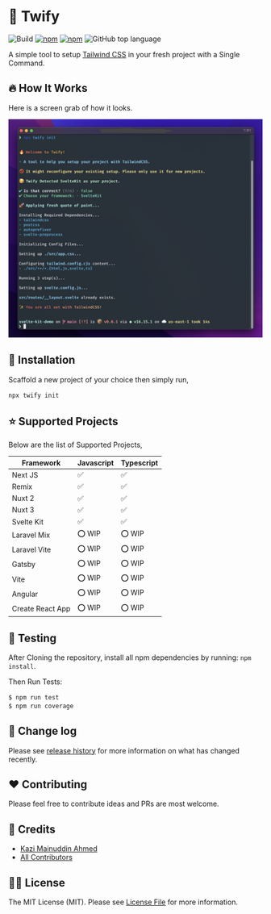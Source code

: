 # :unicorn: Twify

![Build](https://img.shields.io/github/workflow/status/tzsk/twify/CI/main?logo=github&style=for-the-badge)
[![npm](https://img.shields.io/npm/v/twify?logo=npm&style=for-the-badge)](https://www.npmjs.com/package/twify)
[![npm](https://img.shields.io/npm/dt/twify?logo=npm&style=for-the-badge)](https://www.npmjs.com/package/twify)
![GitHub top language](https://img.shields.io/github/languages/top/tzsk/twify?logo=typescript&style=for-the-badge)

A simple tool to setup [Tailwind CSS](https://tailwindcss.com/) in your fresh project with a Single Command.

## :fire: How It Works

Here is a screen grab of how it looks.

![Twify](./assets/twify.png)

## :gift: Installation

Scaffold a new project of your choice then simply run,

```sh
npx twify init
```

## :star: Supported Projects

Below are the list of Supported Projects,

| **Framework**    | **Javascript**     | **Typescript**     |
|------------------|--------------------|--------------------|
| Next JS          | :white_check_mark: | :white_check_mark: |
| Remix            | :white_check_mark: | :white_check_mark: |
| Nuxt 2           | :white_check_mark: | :white_check_mark: |
| Nuxt 3           | :white_check_mark: | :white_check_mark: |
| Svelte Kit       | :white_check_mark: | :white_check_mark: |
| Laravel Mix      | :o: WIP            | :o: WIP            |
| Laravel Vite     | :o: WIP            | :o: WIP            |
| Gatsby           | :o: WIP            | :o: WIP            |
| Vite             | :o: WIP            | :o: WIP            |
| Angular          | :o: WIP            | :o: WIP            |
| Create React App | :o: WIP            | :o: WIP            |


## :microscope: Testing

After Cloning the repository, install all npm dependencies by running: `npm install`.

Then Run Tests:

```bash
$ npm run test
$ npm run coverage
```

## :date: Change log

Please see [release history][link-releases] for more information on what has changed recently.

## :heart: Contributing

Please feel free to contribute ideas and PRs are most welcome.

## :crown: Credits

- [Kazi Mainuddin Ahmed][link-author]
- [All Contributors][link-contributors]

## :policeman: License

The MIT License (MIT). Please see [License File](LICENSE.md) for more information.

[link-author]: https://github.com/tzsk
[link-contributors]: ../../contributors
[link-releases]: ../../releases

